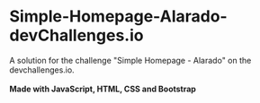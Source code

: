# Simple-Homepage-Alarado-devChallenges.io

A solution for the challenge "Simple Homepage - Alarado" on the devchallenges.io.<br><br>
<b>Made with JavaScript, HTML, CSS and Bootstrap</b>
